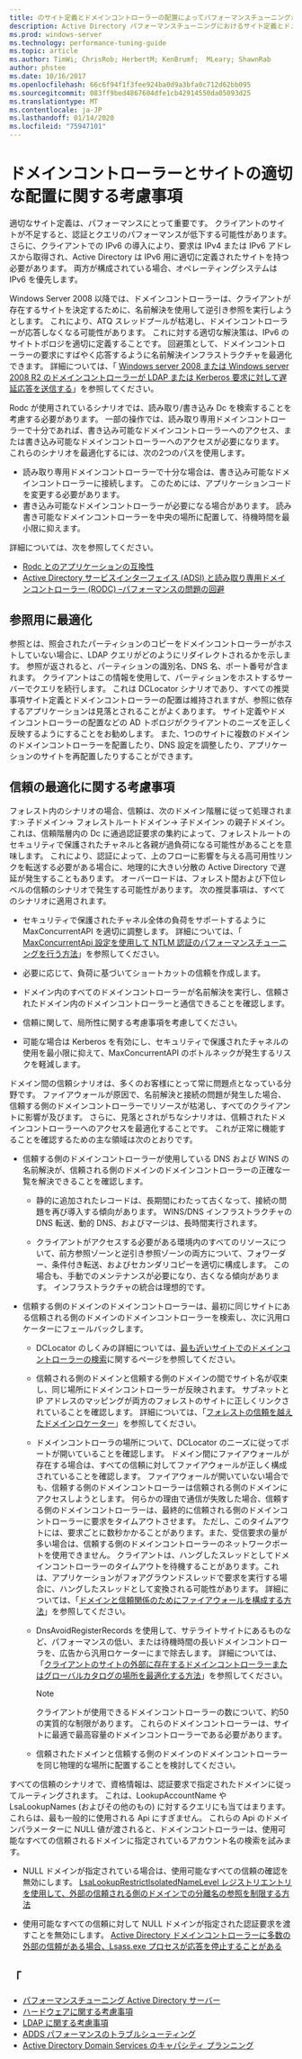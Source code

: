 ```yaml
---
title: のサイト定義とドメインコントローラーの配置によってパフォーマンスチューニングが追加される
description: Active Directory パフォーマンスチューニングにおけるサイト定義とドメインコントローラーの配置に関する考慮事項。
ms.prod: windows-server
ms.technology: performance-tuning-guide
ms.topic: article
ms.author: TimWi; ChrisRob; HerbertM; KenBrumf;  MLeary; ShawnRab
author: phstee
ms.date: 10/16/2017
ms.openlocfilehash: 66c6f94f1f3fee924ba0d9a3bfa0c712d62bb095
ms.sourcegitcommit: 083ff9bed4867604dfe1cb42914550da05093d25
ms.translationtype: MT
ms.contentlocale: ja-JP
ms.lasthandoff: 01/14/2020
ms.locfileid: "75947101"
---
```

# <a name="proper-placement-of-domain-controllers-and-site-considerations"></a>ドメインコントローラーとサイトの適切な配置に関する考慮事項

適切なサイト定義は、パフォーマンスにとって重要です。 クライアントのサイトが不足すると、認証とクエリのパフォーマンスが低下する可能性があります。 さらに、クライアントでの IPv6 の導入により、要求は IPv4 または IPv6 アドレスから取得され、Active Directory は IPv6 用に適切に定義されたサイトを持つ必要があります。 両方が構成されている場合、オペレーティングシステムは IPv6 を優先します。

Windows Server 2008 以降では、ドメインコントローラーは、クライアントが存在するサイトを決定するために、名前解決を使用して逆引き参照を実行しようとします。 これにより、ATQ スレッドプールが枯渇し、ドメインコントローラーが応答しなくなる可能性があります。 これに対する適切な解決策は、IPv6 のサイトトポロジを適切に定義することです。 回避策として、ドメインコントローラーの要求にすばやく応答するように名前解決インフラストラクチャを最適化できます。 詳細については、「 [Windows server 2008 または Windows server 2008 R2 のドメインコントローラーが LDAP または Kerberos 要求に対して遅延応答を送信する](https://support.microsoft.com/kb/2668820)」を参照してください。

Rodc が使用されているシナリオでは、読み取り/書き込み Dc を検索することを考慮する必要があります。  一部の操作では、読み取り専用ドメインコントローラーで十分であれば、書き込み可能なドメインコントローラーへのアクセス、または書き込み可能なドメインコントローラーへのアクセスが必要になります。  これらのシナリオを最適化するには、次の2つのパスを使用します。
-   読み取り専用ドメインコントローラーで十分な場合は、書き込み可能なドメインコントローラーに接続します。  このためには、アプリケーションコードを変更する必要があります。
-   書き込み可能なドメインコントローラーが必要になる場合があります。  読み書き可能なドメインコントローラーを中央の場所に配置して、待機時間を最小限に抑えます。

詳細については、次を参照してください。
-   [Rodc とのアプリケーションの互換性](https://technet.microsoft.com/library/cc772597.aspx)
-   [Active Directory サービスインターフェイス (ADSI) と読み取り専用ドメインコントローラー (RODC) –パフォーマンスの問題の回避](https://blogs.technet.microsoft.com/fieldcoding/2012/06/24/active-directory-service-interface-adsi-and-the-read-only-domain-controller-rodc-avoiding-performance-issues/)

## <a name="optimize-for-referrals"></a>参照用に最適化

参照とは、照会されたパーティションのコピーをドメインコントローラーがホストしていない場合に、LDAP クエリがどのようにリダイレクトされるかを示します。 参照が返されると、パーティションの識別名、DNS 名、ポート番号が含まれます。 クライアントはこの情報を使用して、パーティションをホストするサーバーでクエリを続行します。 これは DCLocator シナリオであり、すべての推奨事項サイト定義とドメインコントローラーの配置は維持されますが、参照に依存するアプリケーションは見落とされることがよくあります。 サイト定義やドメインコントローラーの配置などの AD トポロジがクライアントのニーズを正しく反映するようにすることをお勧めします。 また、1つのサイトに複数のドメインのドメインコントローラーを配置したり、DNS 設定を調整したり、アプリケーションのサイトを再配置したりすることができます。

## <a name="optimization-considerations-for-trusts"></a>信頼の最適化に関する考慮事項

フォレスト内のシナリオの場合、信頼は、次のドメイン階層に従って処理されます:&gt; 子ドメイン-&gt; フォレストルートドメイン-&gt; 子ドメイン&gt; の親子ドメイン。 これは、信頼階層内の Dc に通過認証要求の集約によって、フォレストルートのセキュリティで保護されたチャネルと各親が過負荷になる可能性があることを意味します。 これにより、認証によって、上のフローに影響を与える高可用性リンクを転送する必要がある場合に、地理的に大きい分散の Active Directory で遅延が発生することもあります。 オーバーロードは、フォレスト間および下位レベルの信頼のシナリオで発生する可能性があります。 次の推奨事項は、すべてのシナリオに適用されます。

-   セキュリティで保護されたチャネル全体の負荷をサポートするように MaxConcurrentAPI を適切に調整します。 詳細については、「 [MaxConcurrentApi 設定を使用して NTLM 認証のパフォーマンスチューニングを行う方法](https://support.microsoft.com/kb/2688798/EN-US)」を参照してください。

-   必要に応じて、負荷に基づいてショートカットの信頼を作成します。

-   ドメイン内のすべてのドメインコントローラーが名前解決を実行し、信頼されたドメイン内のドメインコントローラーと通信できることを確認します。

-   信頼に関して、局所性に関する考慮事項を考慮してください。

-   可能な場合は Kerberos を有効にし、セキュリティで保護されたチャネルの使用を最小限に抑えて、MaxConcurrentAPI のボトルネックが発生するリスクを軽減します。

ドメイン間の信頼シナリオは、多くのお客様にとって常に問題点となっている分野です。 ファイアウォールが原因で、名前解決と接続の問題が発生した場合、信頼する側のドメインコントローラーでリソースが枯渇し、すべてのクライアントに影響が及びます。 さらに、見落とされがちなシナリオは、信頼されたドメインコントローラーへのアクセスを最適化することです。 これが正常に機能することを確認するための主な領域は次のとおりです。

-   信頼する側のドメインコントローラーが使用している DNS および WINS の名前解決が、信頼される側のドメインのドメインコントローラーの正確な一覧を解決できることを確認します。

    -   静的に追加されたレコードは、長期間にわたって古くなって、接続の問題を再び導入する傾向があります。 WINS/DNS インフラストラクチャの DNS 転送、動的 DNS、およびマージは、長時間実行されます。

    -   クライアントがアクセスする必要がある環境内のすべてのリソースについて、前方参照ゾーンと逆引き参照ゾーンの両方について、フォワーダー、条件付き転送、およびセカンダリコピーを適切に構成します。 この場合も、手動でのメンテナンスが必要になり、古くなる傾向があります。 インフラストラクチャの統合は理想的です。

-   信頼する側のドメインのドメインコントローラーは、最初に同じサイトにある信頼される側のドメインのドメインコントローラーを検索し、次に汎用ロケーターにフェールバックします。

    -   DCLocator のしくみの詳細については、[最も近いサイトでのドメインコントローラーの検索](https://technet.microsoft.com/library/cc978016.aspx)に関するページを参照してください。

    -   信頼される側のドメインと信頼する側のドメインの間でサイト名が収束し、同じ場所にドメインコントローラーが反映されます。 サブネットと IP アドレスのマッピングが両方のフォレストのサイトに正しくリンクされていることを確認します。 詳細については、「[フォレストの信頼を越えたドメインロケーター](https://blogs.technet.com/b/askds/archive/2008/09/24/domain-locator-across-a-forest-trust.aspx)」を参照してください。

    -   ドメインコントローラの場所について、DCLocator のニーズに従ってポートが開いていることを確認します。 ドメイン間にファイアウォールが存在する場合は、すべての信頼に対してファイアウォールが正しく構成されていることを確認します。 ファイアウォールが開いていない場合でも、信頼する側のドメインコントローラーは信頼される側のドメインにアクセスしようとします。 何らかの理由で通信が失敗した場合、信頼する側のドメインコントローラーは、最終的に信頼される側のドメインコントローラーに要求をタイムアウトさせます。 ただし、このタイムアウトには、要求ごとに数秒かかることがあります。また、受信要求の量が多い場合は、信頼する側のドメインコントローラーのネットワークポートを使用できません。 クライアントは、ハングしたスレッドとしてドメインコントローラーのタイムアウトを待機することがあります。これは、アプリケーションがフォアグラウンドスレッドで要求を実行する場合に、ハングしたスレッドとして変換される可能性があります。 詳細については、「[ドメインと信頼関係のためにファイアウォールを構成する方法](https://support.microsoft.com/kb/179442)」を参照してください。

    -   DnsAvoidRegisterRecords を使用して、サテライトサイトにあるものなど、パフォーマンスの低い、または待機時間の長いドメインコントローラを、広告から汎用ロケーターにまで除去します。 詳細については、「[クライアントのサイトの外部に存在するドメインコントローラーまたはグローバルカタログの場所を最適化する方法](https://support.microsoft.com/kb/306602)」を参照してください。

        > [!NOTE]
        > クライアントが使用できるドメインコントローラーの数について、約50の実質的な制限があります。 これらのドメインコントローラーは、サイトに最適で最高容量のドメインコントローラーである必要があります。

    
    -  信頼されたドメインと信頼する側のドメインのドメインコントローラーを同じ物理的な場所に配置することを検討してください。

すべての信頼のシナリオで、資格情報は、認証要求で指定されたドメインに従ってルーティングされます。 これは、LookupAccountName や LsaLookupNames (およびその他のもの) に対するクエリにも当てはまります。これらは、最も一般的に使用される Api にすぎません。 これらの Api のドメインパラメーターに NULL 値が渡されると、ドメインコントローラーは、使用可能なすべての信頼されるドメインに指定されているアカウント名の検索を試みます。

-   NULL ドメインが指定されている場合は、使用可能なすべての信頼の確認を無効にします。 [LsaLookupRestrictIsolatedNameLevel レジストリエントリを使用して、外部の信頼される側のドメインでの分離名の参照を制限する方法](https://support.microsoft.com/kb/818024)

-   使用可能なすべての信頼に対して NULL ドメインが指定された認証要求を渡すことを無効にします。 [Active Directory ドメインコントローラーに多数の外部の信頼がある場合、Lsass.exe プロセスが応答を停止することがある](https://support.microsoft.com/kb/923241/EN-US)

## <a name="see-also"></a>「
- [パフォーマンスチューニング Active Directory サーバー](index.md)
- [ハードウェアに関する考慮事項](hardware-considerations.md)
- [LDAP に関する考慮事項](ldap-considerations.md)
- [ADDS パフォーマンスのトラブルシューティング](troubleshoot.md) 
- [Active Directory Domain Services のキャパシティ プランニング](https://go.microsoft.com/fwlink/?LinkId=324566)